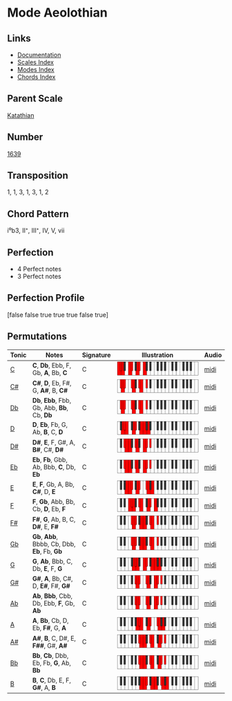 # Mode Aeolothian

## Links

- [Documentation](README.md)
- [Scales Index](Scales.md)
- [Modes Index](Modes.md)
- [Chords Index](Chords.md)

## Parent Scale

[Katathian](ScaleKatathian.md)

## Number

[1639](https://ianring.com/musictheory/scales/1639)

## Transposition

1, 1, 3, 1, 3, 1, 2

## Chord Pattern

i⁰b3, II⁺, III⁺, IV, V, vii

## Perfection

- 4 Perfect notes
- 3 Perfect notes

## Perfection Profile

[false false true true true false true]

## Permutations

| Tonic | Notes | Signature | Illustration | Audio |
|-------|-------|-----------|--------------|-------|
| [C](ModeCNaturalAeolothian.md) | **C**, **Db**, Ebb, F, Gb, **A**, Bb, **C** | C | ![CNaturalAeolothian](ModeCNaturalAeolothian.png) | [midi](https://github.com/edipermadi/music/blob/main/docs/ModeCNaturalAeolothian.mid?raw=true) |
| [C#](ModeCSharpAeolothian.md) | **C#**, **D**, Eb, F#, G, **A#**, B, **C#** | C | ![CSharpAeolothian](ModeCSharpAeolothian.png) | [midi](https://github.com/edipermadi/music/blob/main/docs/ModeCSharpAeolothian.mid?raw=true) |
| [Db](ModeDFlatAeolothian.md) | **Db**, **Ebb**, Fbb, Gb, Abb, **Bb**, Cb, **Db** | C | ![DFlatAeolothian](ModeDFlatAeolothian.png) | [midi](https://github.com/edipermadi/music/blob/main/docs/ModeDFlatAeolothian.mid?raw=true) |
| [D](ModeDNaturalAeolothian.md) | **D**, **Eb**, Fb, G, Ab, **B**, C, **D** | C | ![DNaturalAeolothian](ModeDNaturalAeolothian.png) | [midi](https://github.com/edipermadi/music/blob/main/docs/ModeDNaturalAeolothian.mid?raw=true) |
| [D#](ModeDSharpAeolothian.md) | **D#**, **E**, F, G#, A, **B#**, C#, **D#** | C | ![DSharpAeolothian](ModeDSharpAeolothian.png) | [midi](https://github.com/edipermadi/music/blob/main/docs/ModeDSharpAeolothian.mid?raw=true) |
| [Eb](ModeEFlatAeolothian.md) | **Eb**, **Fb**, Gbb, Ab, Bbb, **C**, Db, **Eb** | C | ![EFlatAeolothian](ModeEFlatAeolothian.png) | [midi](https://github.com/edipermadi/music/blob/main/docs/ModeEFlatAeolothian.mid?raw=true) |
| [E](ModeENaturalAeolothian.md) | **E**, **F**, Gb, A, Bb, **C#**, D, **E** | C | ![ENaturalAeolothian](ModeENaturalAeolothian.png) | [midi](https://github.com/edipermadi/music/blob/main/docs/ModeENaturalAeolothian.mid?raw=true) |
| [F](ModeFNaturalAeolothian.md) | **F**, **Gb**, Abb, Bb, Cb, **D**, Eb, **F** | C | ![FNaturalAeolothian](ModeFNaturalAeolothian.png) | [midi](https://github.com/edipermadi/music/blob/main/docs/ModeFNaturalAeolothian.mid?raw=true) |
| [F#](ModeFSharpAeolothian.md) | **F#**, **G**, Ab, B, C, **D#**, E, **F#** | C | ![FSharpAeolothian](ModeFSharpAeolothian.png) | [midi](https://github.com/edipermadi/music/blob/main/docs/ModeFSharpAeolothian.mid?raw=true) |
| [Gb](ModeGFlatAeolothian.md) | **Gb**, **Abb**, Bbbb, Cb, Dbb, **Eb**, Fb, **Gb** | C | ![GFlatAeolothian](ModeGFlatAeolothian.png) | [midi](https://github.com/edipermadi/music/blob/main/docs/ModeGFlatAeolothian.mid?raw=true) |
| [G](ModeGNaturalAeolothian.md) | **G**, **Ab**, Bbb, C, Db, **E**, F, **G** | C | ![GNaturalAeolothian](ModeGNaturalAeolothian.png) | [midi](https://github.com/edipermadi/music/blob/main/docs/ModeGNaturalAeolothian.mid?raw=true) |
| [G#](ModeGSharpAeolothian.md) | **G#**, **A**, Bb, C#, D, **E#**, F#, **G#** | C | ![GSharpAeolothian](ModeGSharpAeolothian.png) | [midi](https://github.com/edipermadi/music/blob/main/docs/ModeGSharpAeolothian.mid?raw=true) |
| [Ab](ModeAFlatAeolothian.md) | **Ab**, **Bbb**, Cbb, Db, Ebb, **F**, Gb, **Ab** | C | ![AFlatAeolothian](ModeAFlatAeolothian.png) | [midi](https://github.com/edipermadi/music/blob/main/docs/ModeAFlatAeolothian.mid?raw=true) |
| [A](ModeANaturalAeolothian.md) | **A**, **Bb**, Cb, D, Eb, **F#**, G, **A** | C | ![ANaturalAeolothian](ModeANaturalAeolothian.png) | [midi](https://github.com/edipermadi/music/blob/main/docs/ModeANaturalAeolothian.mid?raw=true) |
| [A#](ModeASharpAeolothian.md) | **A#**, **B**, C, D#, E, **F##**, G#, **A#** | C | ![ASharpAeolothian](ModeASharpAeolothian.png) | [midi](https://github.com/edipermadi/music/blob/main/docs/ModeASharpAeolothian.mid?raw=true) |
| [Bb](ModeBFlatAeolothian.md) | **Bb**, **Cb**, Dbb, Eb, Fb, **G**, Ab, **Bb** | C | ![BFlatAeolothian](ModeBFlatAeolothian.png) | [midi](https://github.com/edipermadi/music/blob/main/docs/ModeBFlatAeolothian.mid?raw=true) |
| [B](ModeBNaturalAeolothian.md) | **B**, **C**, Db, E, F, **G#**, A, **B** | C | ![BNaturalAeolothian](ModeBNaturalAeolothian.png) | [midi](https://github.com/edipermadi/music/blob/main/docs/ModeBNaturalAeolothian.mid?raw=true) |
